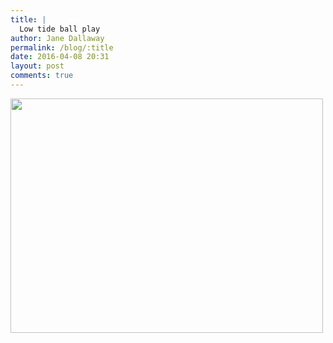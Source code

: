 ```yaml
---
title: |
  Low tide ball play
author: Jane Dallaway
permalink: /blog/:title
date: 2016-04-08 20:31
layout: post
comments: true
---
```


<div><a href="//static.skitters.dallaway.com/tp_IMG_7671.JPG"><img src="//static.skitters.dallaway.com/tp_thumb_IMG_7671.JPG" width="500" height="375"/></a></div>



  

      
